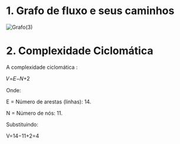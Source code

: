 # 1. Grafo de fluxo e seus caminhos

![Grafo(3)](https://github.com/user-attachments/assets/247b0e3a-37a1-4cef-9937-f1a372eadfb3)


# 2. Complexidade Ciclomática
A complexidade ciclomática :

𝑉=𝐸−𝑁+2

Onde:

E = Número de arestas (linhas): 14.

N = Número de nós: 11.

Substituindo:


V=14−11+2=4


